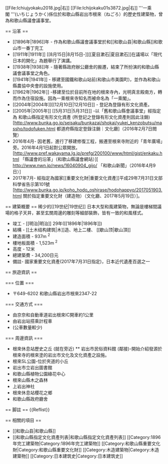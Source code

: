 [[File:Ichiujyokaku2018.jpg|右]]
[[File:Ichijokaku01s3872.jpg|右]]
'''一乘閣 '''(いちじょうかく)係位於和歌山縣岩出市根來（ねごろ）的歷史性建築物，曾為和歌山縣議會議事堂。

== 沿革 ==

* [[1896年|1896]]年 - 作為和歌山縣議會議事堂於和[[和歌山县|和歌山縣]]和歌山市一番丁完工
* [[1911年|1911年]] [[8月15日|8月15日-]][[夏目漱石|夏目漱石]]在議場以「現代日本的開化」為題舉行了演講。
* [[1938年|1938]]年 - 隨著縣政府辦公廳舍的搬遷，結束了所扮演的和歌山縣議會議事堂之角色。
* [[1941年|1941年]] - 移建至國鐵和歌山站前(和歌山市美園町)，並作為和歌山縣農協中央會的設施使用。
* [[1962年|1962年]] -移建至位於目前所在地的根來寺內，光明真言殿南方，轉而作為住宿設施。因為一乘根來寺知名而被命名為「一乘閣」。
* [[2004年|2004年]][[12月10日|12月10日]] - 登記為登錄有形文化資產。
* [[2005年|2005年]] [[5月31日|5月31日]] -以「舊和歌山縣會議事堂」經指定為 和歌山縣指定有形文化資產 (所登記之登錄有形文化資產則因此注銷) <ref>[http://www.bunka.go.jp/seisaku/bunkazai/shokai/yukei_kenzobutsu/massho/todofuken.html 都道府縣指定登錄注銷｜文化廳]（2016年2月7日閲覽）</ref>
* 2016年4月- 因老舊，進行了移建修復工程，搬遷至根來寺附近的「青年廣場」旁。2016年4月1日起對公眾開放。<ref>[http://www.pref.wakayama.lg.jp/prefg/200100/www/html/gist/enkaku.html 「縣議會的沿革」（和歌山縣議會網站）]</ref><ref>[
http://www.nwn.jp/news/16040904_gijo/ 「和歌山新聞」（2016年4月9日）]</ref>
* 2017年7月- 經指定為國家[[重要文化財|重要文化資產]]<ref>平成29年7月31日文部科學省告示第101號</ref><ref>[http://www.bunka.go.jp/koho_hodo_oshirase/hodohappyo/2017051903.html 關於指定重要文化財（建造物）（文化廳、2017年5月19日）]</ref>。

== 建築概要 ==
稀少的[[19世纪|19世纪]] 日本大型和風建築物，無論是樓梯間議場的格子天井，甚至玄關周邊的雕刻等細部裝飾，皆有一致的和風樣式。

* 竣工 - [[明治|明治]] 29年([[1896年|1896年]])
* 結構 - [[土木结构建筑|木]]造、地上二樓、 [[歇山顶|歇山頂]]
* 建造面積 - 937m <sup>2</sup>
* 樓地板面積 - 1,523m <sup>2</sup>
* 高度 - 12米
* 總建築費 - 34,200日元
* 備註- 國家重要文化資產(2017年7月31日指定)，日本近代遺產百選之一

== 旅遊資訊 ==

=== 位置 ===

* 〒649-6202 和歌山縣岩出市根來2347-22

=== 交通方式 ===

* 由京奈和自動車道岩出根來IC開車約1公里
* 由岩出站搭乘計程車
* (公車數量較少)

=== 周邊資訊 ===

* 根來休息站歷史之丘 (就在旁近)
** 岩出市民俗資料館 (鄰接)-開始介紹發源於根來寺的根來塗的岩出市文化及文化資產之設施。
* 根來SL公園-位於夾道的小丘
* 岩出市立岩出圖書館
* 和歌山縣植物公園綠花中心
* 根來山縣木之森林
* 上岩出神社
* 根來休息站櫻花之鄉
* 和歌山縣政府廳舍

== 脚註 ==
{{Reflist}}

== 相關的項目 ==

* [[和歌山县|和歌山縣]]
* [[和歌山縣指定文化資產列表|和歌山縣指定文化資產列表]]
[[Category:1896年完工建築物|Category:1896年完工建築物]]
[[Category:和歌山縣重要文化財|Category:和歌山縣重要文化財]]
[[Category:木造建築物|Category:木造建築物]]
[[Category:日本建筑史|Category:日本建筑史]]